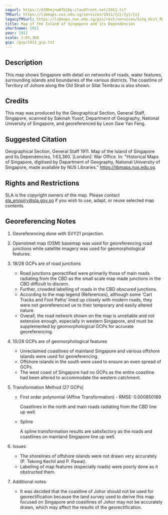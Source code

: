 ```yaml
---
cogurl: https://d39hmjnw8fb16p.cloudfront.net/1911.tif
TMSurl: https://libmaps.nus.edu.sg/services/1911/{z}/{y}/{x}
legacyTMSurl: https://libmaps.nus.edu.sg/gis/rest/services/Sing_Hist_Maps/1911/MapServer/tile/{z}/{y}/{x}
title: Map of the Island of Singapore and its Dependencies
shortname: 1911
year: 1911
scale: 1:63,360
gcp: /gcp/1911_gcp.txt
---
```


## Description

This map shows Singapore with detail on networks of roads, water features, surrounding islands and boundaries of the various districts. The coastline of Territory of Johore along the Old Strait or Silat Tembrau is also shown.

## Credits

This map was produced by the Geographical Section, General Staff, Singapore, scanned by Sakinah Yusof, Department of Geography, National University of Singapore, and georeferenced by Leon Gaw Yan Feng.

## Suggested Citation

Geographical Section, General Staff 1911. Map of the Island of Singapore and its Dependencies, 1:63,360. [London]: War Office. In: "Historical Maps of Singapore, digitised by Department of Geography, National University of Singapore, made available by NUS Libraries." https://libmaps.nus.edu.sg.

## Rights and Restrictions

SLA is the copyright owners of the map. Please contact sla_enquiry@sla.gov.sg if you wish to use, adapt, or reuse selected map contents.

## Georeferencing Notes

1. Georeferencing done with SVY21 projection.

2. Openstreet map (OSM) basemap was used for georeferencing road junctions while satellite imagery was used for geomorphological features.

3. 18/28 GCPs are of road junctions

   - Road junctions georectified were primarily those of main roads radiating from the CBD as the small scale map made junctions in the CBD difficult to discern.
   - Further, crowded labelling of roads in the CBD obscured junctions.
   - According to the map legend (References), although some ‘Cart Tracks and Foot Paths’ lined up closely with modern roads, they were not georeferenced ue to their temporary and easily altered nature.
   - Overall, the road network shown on the map is unreliable and not extensive enough, especially in western Singapore, and must be supplemented by geomorphological GCPs for accurate georeferencing.

4. 10/28 GCPs are of geomorphological features

   - Unreclaimed coastlines of mainland Singapore and various offshore islands were used for georeferencing.
   - Offshore islands in the south were used to ensure an even spread of GCPs.
   - The west coast of Singapore had no GCPs as the entire coastline had been altered to accommodate the western catchment.

5. Transformation Method (27 GCPs)

   - First order polynomial (Affine Transformation) - RMSE: 0.000850189

     Coastlines in the north and main roads radiating from the CBD line up well.

   - Spline

     A spline transformation results are satisfactory as the roads and coastlines on mainland Singapore line up well.

6. Issues

   - The shorelines of offshore islands were not drawn very accurately (P. Tekong Kechil and P. Pawai).
   - Labelling of map features (especially roads) were poorly done as it obstructed them.

7. Additional notes

   - It was decided that the coastline of Johor should not be used for georectification because the land survey used to derive this map focused on Singapore and coastlines of Johor may not be accurately drawn, which may affect the results of the georectification.
